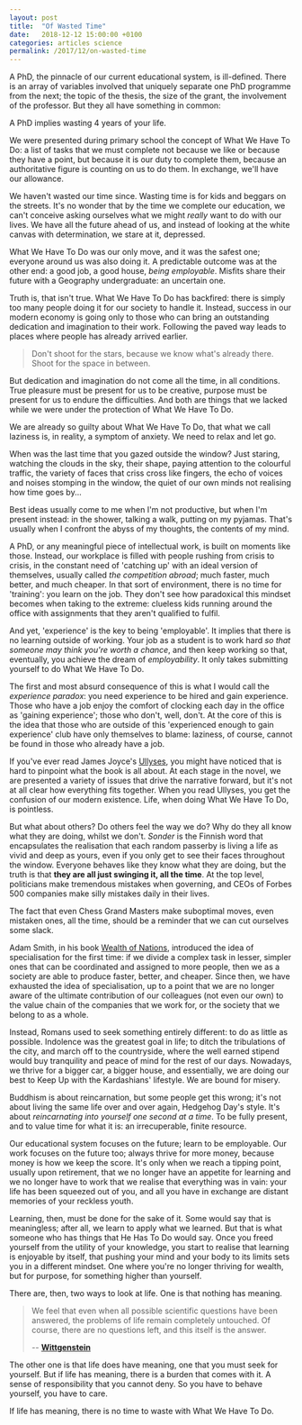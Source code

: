 ```yaml
---
layout: post
title:  "Of Wasted Time"
date:   2018-12-12 15:00:00 +0100
categories: articles science
permalink: /2017/12/on-wasted-time
---
```

A PhD, the pinnacle of our current educational system, is ill-defined. There is an array of variables involved that uniquely separate one PhD programme from the next; the topic of the thesis, the size of the grant, the involvement of the professor. But they all have something in common:

A PhD implies wasting 4 years of your life.

We were presented during primary school the concept of What We Have To Do: a list of tasks that we must complete not because we like or because they have a point, but because it is our duty to complete them, because an authoritative figure is counting on us to do them. In exchange, we'll have our allowance.

We haven't wasted our time since. Wasting time is for kids and beggars on the streets. It's no wonder that by the time we complete our education, we can't conceive asking ourselves what we might *really* want to do with our lives. We have all the future ahead of us, and instead of looking at the white canvas with determination, we stare at it, depressed.

What We Have To Do was our only move, and it was the safest one; everyone around us was also doing it. A predictable outcome was at the other end: a good job, a good house, *being employable*. Misfits share their future with a Geography undergraduate: an uncertain one.

Truth is, that isn't true. What We Have To Do has backfired: there is simply too many people doing it for our society to handle it. Instead, success in our modern economy is going only to those who can bring an outstanding dedication and imagination to their work. Following the paved way leads to places where people has already arrived earlier.

> Don't shoot for the stars, because we know what's already there. Shoot for the space in between.

But dedication and imagination do not come all the time, in all conditions. True pleasure must be present for us to be creative, purpose must be present for us to endure the difficulties. And both are things that we lacked while we were under the protection of What We Have To Do.

We are already so guilty about What We Have To Do, that what we call laziness is, in reality, a symptom of anxiety. We need to relax and let go.

When was the last time that you gazed outside the window? Just staring, watching the clouds in the sky, their shape, paying attention to the colourful traffic, the variety of faces that criss cross like fingers, the echo of voices and noises stomping in the window, the quiet of our own minds not realising how time goes by...

Best ideas usually come to me when I'm not productive, but when I'm present instead: in the shower, talking a walk, putting on my pyjamas. That's usually when I confront the abyss of my thoughts, the contents of my mind.

A PhD, or any meaningful piece of intellectual work, is built on moments like those. Instead, our workplace is filled with people rushing from crisis to crisis, in the constant need of 'catching up' with an ideal version of themselves, usually called *the competition abroad*; much faster, much better, and much cheaper. In that sort of environment, there is no time for 'training': you learn on the job. They don't see how paradoxical this mindset becomes when taking to the extreme: clueless kids running around the office with assignments that they aren't qualified to fulfil.

And yet, 'experience' is the key to being 'employable'. It implies that there is no learning outside of working. Your job as a student is to work hard *so that someone may think you're worth a chance*, and then keep working so that, eventually, you achieve the dream of *employability*. It only takes submitting yourself to do What We Have To Do.

The first and most absurd consequence of this is what I would call the *experience paradox*: you need experience to be hired and gain experience. Those who have a job enjoy the comfort of clocking each day in the office as 'gaining experience'; those who don't, well, don't. At the core of this is the idea that those who are outside of this 'experienced enough to gain experience' club have only themselves to blame: laziness, of course, cannot be found in those who already have a job.

If you've ever read James Joyce's [Ullyses](https://www.amazon.com/Ulysses-James-Joyce/dp/1494405490), you might have noticed that is hard to pinpoint what the book is all about. At each stage in the novel, we are presented a variety of issues that drive the narrative forward, but it's not at all clear how everything fits together. When you read Ullyses, you get the confusion of our modern existence. Life, when doing What We Have To Do, is pointless.

But what about others? Do others feel the way we do? Why do they all know what they are doing, whilst we don't. *Sonder* is the Finnish word that encapsulates the realisation that each random passerby is living a life as vivid and deep as yours, even if you only get to see their faces throughout the window. Everyone behaves like they know what they are doing, but the truth is that __they are all just swinging it, all the time__. At the top level, politicians make tremendous mistakes when governing, and CEOs of Forbes 500 companies make silly mistakes daily in their lives.

The fact that even Chess Grand Masters make suboptimal moves, even mistaken ones, all the time, should be a reminder that we can cut ourselves some slack.

Adam Smith, in his book [Wealth of Nations](https://www.amazon.com/Wealth-Nations-Adam-Smith/dp/1613829310), introduced the idea of specialisation for the first time: if we divide a complex task in lesser, simpler ones that can be coordinated and assigned to more people, then we as a society are able to produce faster, better, and cheaper. Since then, we have exhausted the idea of specialisation, up to a point that we are no longer aware of the ultimate contribution of our colleagues (not even our own) to the value chain of the companies that we work for, or the society that we belong to as a whole.

Instead, Romans used to seek something entirely different: to do as little as possible. Indolence was the greatest goal in life; to ditch the tribulations of the city, and march off to the countryside, where the well earned stipend would buy tranquility and peace of mind for the rest of our days. Nowadays, we thrive for a bigger car, a bigger house, and essentially, we are doing our best to Keep Up with the Kardashians' lifestyle. We are bound for misery.

Buddhism is about reincarnation, but some people get this wrong; it's not about living the same life over and over again, Hedgehog Day's style. It's about *reincarnating into yourself one second at a time*. To be fully present, and to value time for what it is: an irrecuperable, finite resource.

Our educational system focuses on the future; learn to be employable. Our work focuses on the future too; always thrive for more money, because money is how we keep the score. It's only when we reach a tipping point, usually upon retirement, that we no longer have an appetite for learning and we no longer have to work that we realise that everything was in vain: your life has been squeezed out of you, and all you have in exchange are distant memories of your reckless youth.

Learning, then, must be done for the sake of it. Some would say that is meaningless; after all, we learn to apply what we learned. But that is what someone who has things that He Has To Do would say. Once you freed yourself from the utility of your knowledge, you start to realise that learning is enjoyable by itself, that pushing your mind and your body to its limits sets you in a different mindset. One where you're no longer thriving for wealth, but for purpose, for something higher than yourself.

There are, then, two ways to look at life. One is that nothing has meaning.

> We feel that even when all possible scientific questions have been answered, the problems of life remain completely untouched. Of course, there are no questions left, and this itself is the answer.
>
> -- __[Wittgenstein](/tractatus-logico-philosophicus)__

The other one is that life does have meaning, one that you must seek for yourself. But if life has meaning, there is a burden that comes with it. A sense of responsibility that you cannot deny. So you have to behave yourself, you have to care.

If life has meaning, there is no time to waste with What We Have To Do.
